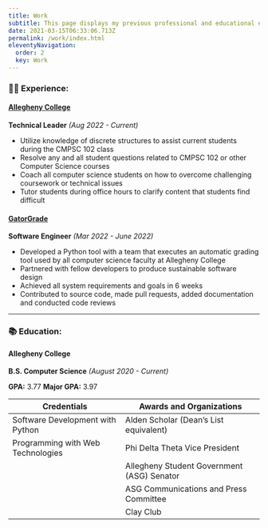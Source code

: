 ```yaml
---
title: Work
subtitle: This page displays my previous professional and educational experiences.
date: 2021-03-15T06:33:06.713Z
permalink: /work/index.html
eleventyNavigation:
  order: 2
  key: Work
---
```

### 👩‍💻 Experience:

#### [Allegheny College](https://www.cs.allegheny.edu/teaching/technicalleaders/)

**Technical Leader** *(Aug 2022 - Current)*

* Utilize knowledge of discrete structures to assist current students during the CMPSC 102 class
* Resolve any and all student questions related to CMPSC 102 or other Computer Science courses
* Coach all computer science students on how to overcome challenging coursework or
technical issues
* Tutor students during office hours to clarify content that students find difficult


#### [GatorGrade](https://github.com/GatorEducator/gatorgrade)

**Software Engineer** *(Mar 2022 - June 2022)*

* Developed a Python tool with a team that executes an automatic grading tool used by all computer science faculty at Allegheny College
* Partnered with fellow developers to produce sustainable software design
* Achieved all system requirements and goals in 6 weeks
* Contributed to source code, made pull requests, added documentation and conducted code reviews


- - -

### 📚 Education:

#### Allegheny College

**B.S. Computer Science** *(August 2020 - Current)*

**GPA:** 3.77
**Major GPA:** 3.97

|**Credentials**|**Awards and Organizations**|
|---------------|----------------------------|
|Software Development with Python|Alden Scholar (Dean’s List equivalent)|
|Programming with Web Technologies|Phi Delta Theta Vice President|
||Allegheny Student Government (ASG) Senator|
||ASG Communications and Press Committee|
||Clay Club|

